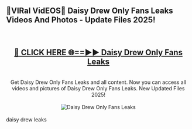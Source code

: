 <h2>🔴VIRal VidEOS🔴 Daisy Drew Only Fans Leaks Videos And Photos - Update Files 2025!</h2>
<br>
<div align="center">
<h2><a href="https://virallinks.top/odZfE0" rel="nofollow">🔴 CLICK HERE 🌐==►► Daisy Drew Only Fans Leaks</a></h2>
<br>
Get Daisy Drew Only Fans Leaks and all content. Now you can access all videos and pictures of Daisy Drew Only Fans Leaks. New Updated Files 2025!
<br>
<br>
<a href="https://virallinks.top/odZfE0" rel="nofollow" data-target="animated-image.originalLink"><img src="https://i.imgur.com/dJHk4Zq.gif)" alt="Daisy Drew Only Fans Leaks" style="max-width: 100%; display: inline-block;" data-target="animated-image.originalImage"></a>
</div>
<br>
daisy drew leaks